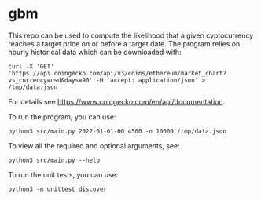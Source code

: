 # gbm

This repo can be used to compute the likelihood that a given cyptocurrency reaches a target price on or before a target date.
The program relies on hourly historical data which can be downloaded with:

```curl -X 'GET' 'https://api.coingecko.com/api/v3/coins/ethereum/market_chart?vs_currency=usd&days=90' -H 'accept: application/json' > /tmp/data.json```

For details see https://www.coingecko.com/en/api/documentation.

To run the program, you can use:

```python3 src/main.py 2022-01-01-00 4500 -n 10000 /tmp/data.json```

To view all the required and optional arguments, see:

```python3 src/main.py --help```

To run the unit tests, you can use:

```python3 -m unittest discover```
